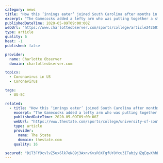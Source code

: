 ```yaml
---
category: news
title: "How this ‘innings eater’ joined South Carolina after months in transfer portal | Charlotte Observer"
excerpt: "The Gamecocks added a lefty arm who was putting together a standout campaign in 2020 before the season was canceled."
publishedDateTime: 2020-05-09T09:00:00Z
webUrl: "https://www.charlotteobserver.com/sports/college/article242601991.html"
type: article
quality: 6
heat: -1
published: false

provider:
  name: Charlotte Observer
  domain: charlotteobserver.com

topics:
  - Coronavirus in US
  - Coronavirus

tags:
  - US-SC

related:
  - title: "How this ‘innings eater’ joined South Carolina after months in transfer portal"
    excerpt: "The Gamecocks added a lefty arm who was putting together a standout campaign in 2020 before the season was canceled."
    publishedDateTime: 2020-05-09T09:00:00Z
    webUrl: "https://www.thestate.com/sports/college/university-of-south-carolina/usc-baseball/article242601991.html"
    type: article
    provider:
      name: The State
      domain: thestate.com
    quality: 16

secured: "DiT3Ff9cvlvZ5ux6lk7eN89j3AxnvKvsR0XFgfUYOYcu3ITabiyHZqEqwXhhBf3mxCwRUXgbpyeVwXDHrypIELQ8QnUjXAG4kI0l1VOiaL3FKYgcp1igaNVOjVp/XEBp8odE+Biqf2IWAZofCqRC1Y+EHSpaEr1yYr+SMz6XW82LIBCrOypI5niZdR8JwxoGB/ViQk05vrNt31H702sb2q+OYnilpesjYOwueAfJoKT9c6BeDk+N13Msb5oCGTq+OyutTe+MEiP5eQEHWxY+fVZfctc2MGe6E2ARbVyduFp23ElzkteK6Vmaca4gJuXVpuTs79ZhSnl9phljd4SeFCLnw/PVQWT4ECymDFosZxvhpOZkKY75d9a6pfiUXgJTgJteKppZ5wjMGuVBrDYpZq7NO8PkLvM8AbWS/duGE02pVSwkvMUFQqBTAzil+Yvkq3/08uiy5KQCtoubpZZ1vqhROyoIaqM4hO+UbaOqPBY=;Qgw4cr0eo6lMt+qUKmEd+w=="
---
```


